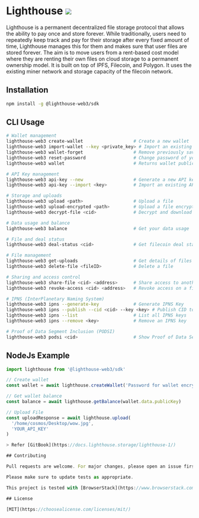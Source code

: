 # Lighthouse <img src="https://img.shields.io/badge/v0.4.3-green"/>

Lighthouse is a permanent decentralized file storage protocol that allows the ability to pay once and store forever. While traditionally, users need to repeatedly keep track and pay for their storage after every fixed amount of time, Lighthouse manages this for them and makes sure that user files are stored forever. The aim is to move users from a rent-based cost model where they are renting their own files on cloud storage to a permanent ownership model. It is built on top of IPFS, Filecoin, and Polygon. It uses the existing miner network and storage capacity of the filecoin network.

## Installation

```bash
npm install -g @lighthouse-web3/sdk
```

## CLI Usage

```bash
# Wallet management
lighthouse-web3 create-wallet                   # Create a new wallet
lighthouse-web3 import-wallet --key <private_key> # Import an existing wallet
lighthouse-web3 wallet-forget                   # Remove previously saved wallet
lighthouse-web3 reset-password                  # Change password of your wallet
lighthouse-web3 wallet                          # Returns wallet public address

# API Key management
lighthouse-web3 api-key --new                   # Generate a new API key
lighthouse-web3 api-key --import <key>          # Import an existing API key

# Storage and uploads
lighthouse-web3 upload <path>                   # Upload a file
lighthouse-web3 upload-encrypted <path>         # Upload a file encrypted
lighthouse-web3 decrypt-file <cid>              # Decrypt and download a file

# Data usage and balance
lighthouse-web3 balance                         # Get your data usage

# File and deal status
lighthouse-web3 deal-status <cid>               # Get filecoin deal status of a CID

# File management
lighthouse-web3 get-uploads                     # Get details of files uploaded
lighthouse-web3 delete-file <fileID>            # Delete a file

# Sharing and access control
lighthouse-web3 share-file <cid> <address>      # Share access to another user
lighthouse-web3 revoke-access <cid> <address>   # Revoke access on a file

# IPNS (InterPlanetary Naming System)
lighthouse-web3 ipns --generate-key             # Generate IPNS Key
lighthouse-web3 ipns --publish --cid <cid> --key <key> # Publish CID to IPNS
lighthouse-web3 ipns --list                     # List all IPNS keys
lighthouse-web3 ipns --remove <key>             # Remove an IPNS key

# Proof of Data Segment Inclusion (PODSI)
lighthouse-web3 podsi <cid>                     # Show Proof of Data Segment Inclusion for a CID
```

## NodeJs Example

```javascript
import lighthouse from '@lighthouse-web3/sdk'

// Create wallet
const wallet = await lighthouse.createWallet('Password for wallet encryption')

// Get wallet balance
const balance = await lighthouse.getBalance(wallet.data.publicKey)

// Upload File
const uploadResponse = await lighthouse.upload(
  '/home/cosmos/Desktop/wow.jpg',
  'YOUR_API_KEY'
)

> Refer [GitBook](https://docs.lighthouse.storage/lighthouse-1/)

## Contributing

Pull requests are welcome. For major changes, please open an issue first to discuss what you would like to change.

Please make sure to update tests as appropriate.

This project is tested with [BrowserStack](https://www.browserstack.com/).

## License

[MIT](https://choosealicense.com/licenses/mit/)
```
